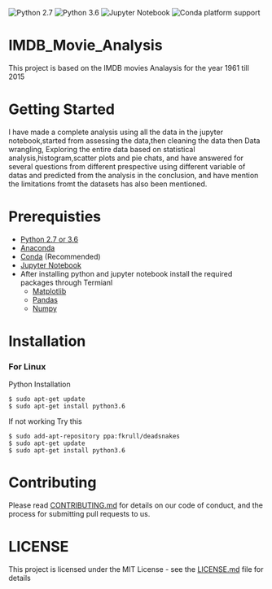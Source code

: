 ![Python 2.7](https://img.shields.io/badge/python-2.7-blue.svg)
![Python 3.6](https://img.shields.io/badge/python-3.6-blue.svg)
![Jupyter Notebook](https://img.shields.io/badge/Jupyter-Notebook-orange.svg)
![Conda platform support](https://camo.githubusercontent.com/f2f33d8c331d33b6aa1bb5b8730d8c061d3475d3/68747470733a2f2f696d672e736869656c64732e696f2f636f6e64612f706e2f636f6e64612d666f7267652f71757469702e7376673f7374796c653d706c6173746963)

# IMDB_Movie_Analysis

This project is based on the IMDB movies Analaysis for the year 1961 till 2015

# Getting Started 

I have made a complete analysis using all the data in the jupyter notebook,started from assessing the data,then cleaning the data
then Data wrangling, Exploring the entire data based on statistical analysis,histogram,scatter plots and pie chats, and have answered for several 
questions from different prespective using different variable of datas and predicted from the analysis in the conclusion,
and have mention the limitations fromt the datasets has also been mentioned.

# Prerequisties

* [Python 2.7 or 3.6](https://www.python.org/downloads/)
* [Anaconda](https://www.anaconda.com/download/#linux)
* [Conda](https://conda.io/docs/user-guide/install/index.html) (Recommended)
* [Jupyter Notebook](http://jupyter.readthedocs.io/en/latest/install.html)
* After installing python and jupyter notebook install the required packages through Termianl
  - [Matplotlib](https://matplotlib.org/faq/installing_faq.html)
  - [Pandas](https://pandas.pydata.org/pandas-docs/stable/install.html)
  - [Numpy](https://docs.scipy.org/doc/numpy-1.13.0/user/install.html)
 
# Installation 

### For Linux
Python Installation 

```
$ sudo apt-get update
$ sudo apt-get install python3.6
```
If not working Try this 

```
$ sudo add-apt-repository ppa:fkrull/deadsnakes
$ sudo apt-get update
$ sudo apt-get install python3.6
```
# Contributing

Please read [CONTRIBUTING.md](https://github.com/Hiteshsaai/IMDB_Movie_Analysis/blob/master/CONTRIBUTION.md) for details on our code of conduct, and the process for submitting pull requests to us.

# LICENSE

This project is licensed under the MIT License - see the [LICENSE.md](https://github.com/Hiteshsaai/IMDB_Movie_Analysis/blob/master/LICENSE.md) file for details

